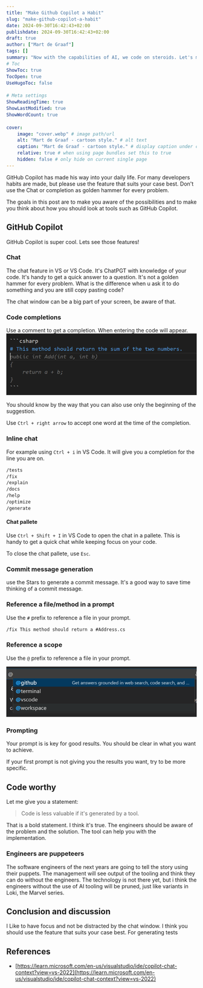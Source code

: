 ```yaml
---
title: "Make Github Copilot a Habit"
slug: "make-github-copilot-a-habit"
date: 2024-09-30T16:42:43+02:00
publishdate: 2024-09-30T16:42:43+02:00
draft: true
author: ["Mart de Graaf"]
tags: []
summary: "Now with the capabilities of AI, we code on steroids. Let's make it a habit."
# Toc
ShowToc: true
TocOpen: true
UseHugoToc: false

# Meta settings
ShowReadingTime: true
ShowLastModified: true
ShowWordCount: true

cover:
    image: "cover.webp" # image path/url
    alt: "Mart de Graaf - cartoon style." # alt text
    caption: "Mart de Graaf - cartoon style." # display caption under cover
    relative: true # when using page bundles set this to true
    hidden: false # only hide on current single page
---
```


GitHub Copilot has made his way into your daily life. For many developers habits are made, but please use the feature that suits your case best. Don't use the Chat or completion as golden hammer for every problem.

The goals in this post are to make you aware of the possibilities and to make you think about how you should look at tools such as GitHub Copilot.

## GitHub Copilot

GitHub Copilot is super cool. Lets see those features!

### Chat

The chat feature in VS or VS Code. It's ChatPGT with knowledge of your code. It's handy to get a quick answer to a question. It's not a golden hammer for every problem. What is the difference when u ask it to do something and you are still copy pasting code?

The chat window can be a big part of your screen, be aware of that.

### Code completions

Use a comment to get a completion. When entering the code will appear.
![alt text](completion.png)

You should know by the way that you can also use only the beginning of the suggestion.

Use `Ctrl + right arrow` to accept one word at the time of the completion.

### Inline chat

For example using `Ctrl + i` in VS Code. It will give you a completion for the line you are on.

```txt
/tests
/fix
/explain
/docs
/help
/optimize
/generate
```

#### Chat pallete

Use `Ctrl + Shift + I` in VS Code to open the chat in a pallete. This is handy to get a quick chat while keeping focus on your code.

To close the chat pallete, use `Esc`.

### Commit message generation

use the Stars to generate a commit message. It's a good way to save time thinking of a commit message.

### Reference a file/method in a prompt

Use the `#` prefix to reference a file in your prompt.

```txt
/fix This method should return a #Address.cs
```

### Reference a scope

Use the `@` prefix to reference a file in your prompt.

![GitHub Copilot scopes](scopes.png)


### Prompting

Your prompt is is key for good results. You should be clear in what you want to achieve.

If your first prompt is not giving you the results you want, try to be more specific.

## Code worthy

Let me give you a statement:

> Code is less valuable if it's generated by a tool.

That is a bold statement. I think it's true. The engineers should be aware of the problem and the solution. The tool can help you with the implementation.

### Engineers are puppeteers

The software engineers of the next years are going to tell the story using their puppets. The management will see output of the tooling and think they can do without the engineers. The technology is not there yet, but i think the engineers without the use of AI tooling will be pruned, just like variants in Loki, the Marvel series.

## Conclusion and discussion

I Like to have focus and not be distracted by the chat window. I think you should use the feature that suits your case best. For generating tests

## References

- [https://learn.microsoft.com/en-us/visualstudio/ide/copilot-chat-context?view=vs-2022](https://learn.microsoft.com/en-us/visualstudio/ide/copilot-chat-context?view=vs-2022)